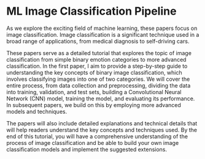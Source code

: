 # ML Image Classification Pipeline

As we explore the exciting field of machine learning, these papers focus on image classification. Image classification is a significant technique used in a broad range of applications, from medical diagnosis to self-driving cars. <br/>

These papers serve as a detailed tutorial that explores the topic of image classification from simple binary emotion categories to more advanced classification. In the first paper, I aim to provide a step-by-step guide to understanding the key concepts of binary image classification, which involves classifying images into one of two categories. We will cover the entire process, from data collection and preprocessing, dividing the data into training, validation, and test sets, building a Convolutional Neural Network (CNN) model, training the model, and evaluating its performance. In subsequent papers, we build on this by employing more advanced models and techniques.<br/>

The papers will also include detailed explanations and technical details that will help readers understand the key concepts and techniques used. By the end of this tutorial, you will have a comprehensive understanding of the process of image classification and be able to build your own image classification models and implement the suggested extensions.
